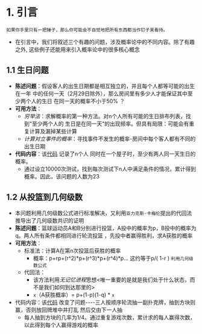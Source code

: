 # 1. 引言
`如果你手里只有一把锤子，那么你可能会不自觉地把所有东西都当作钉子来看待。`
- 在引言中，我们将叙述三个有趣的问题，涉及概率论中的不同内容。除了有趣之外,
这些例子还能用来引入概率论中的很多核心概念
## 1.1 生日问题
- **陈述问题**：假设客人的出生日期都是相互独立的，并且每个人都等可能的出生在一年
中的任何一天（2月29日除外），那么房间里有多少人才能保证其中至少两个人的生日
在同一天的概率不小于50% ？
- **可用方法**：
    - *穷举法*：求解概率的第一种方法。对n个人所有可能的生日排布列表，找到"至少两个人的
  生日是在同一天"的出现频率。但具有局限：可能会有重复计算及漏掉某些计算
    - *计算对立事件的概率*：寻找事件不发生的概率-房间中每个客人都有不同的出生日期
- **代码内容**：该[代码](https://github.com/MorganREN/Code-for-The-Probability-Lifesaver/blob/main/%E7%AC%AC1%E7%AB%A0%EF%BC%9A%E5%BC%95%E8%A8%80/1.1%E7%94%9F%E6%97%A5%E9%97%AE%E9%A2%98.py) 记录了n个人
同时在一个屋子时，至少有两人同一天生日的概率。
  - 通过设立10000次测试，找到每次测试下n人中满足条件的情况，累计得到概率。因此，该问题的人数为23

## 1.2 从投篮到几何级数
- 本问题利用几何级数公式进行标准解决，又利用`亚力克斯·卡梅伦`提出的代回法推导出了几何级数共识的证明
- **陈述问题**：篮球运动员A和B分别进行投篮，A投中的概率为p，B投中的概率为q。两人所有条件都相同进行轮流投篮
，先投中者赢得胜利，求A获胜的概率
- **可用方法**：
  - 标准法：计算A在第n次投篮后获胜的概率
    - 概率：p+rp+(r^2)*p+(r^3)*p+(r^4)*p... 这约等于p/( 1-r ) `利用几何级数公式`
  - 代回法：
    - 该方法利用*无记忆进程*思想<唯一重要的是就是我们处于什么状态，而不是我们如何到达那里的>
    - `x`（A获胜概率）= p+(1-p)(1-q) * `x`
- 代码内容：该[代码](https://github.com/MorganREN/Code-for-The-Probability-Lifesaver/blob/main/%E7%AC%AC1%E7%AB%A0%EF%BC%9A%E5%BC%95%E8%A8%80/1.2%E6%8A%95%E7%AF%AE-%E5%87%A0%E4%BD%95%E7%BA%A7%E6%95%B0.py) 改变了问题----三人按顺序轮流抽一副扑克牌，抽到方块则赢，否则放回牌堆中并打乱
然后交由下一人抽
  - 每人抽到方块的几率为1/4。通过重复游戏次数，累计求的每人赢得次数，以此得到每个人赢得游戏的概率